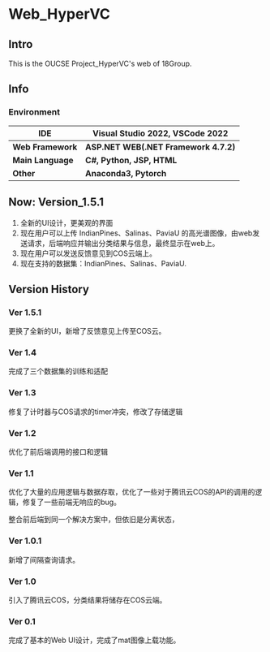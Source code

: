# Web_HyperVC
## Intro
This is the OUCSE Project_HyperVC's web of 18Group.
## Info

### Environment
| **IDE**           | **Visual Studio 2022, VSCode 2022**   |
| ----------------- | ------------------------------------- |
| **Web Framework** | **ASP.NET WEB(.NET Framework 4.7.2)** |
| **Main Language** | **C#, Python, JSP, HTML**             |
| **Other**         | **Anaconda3, Pytorch**                |

## Now:	Version_1.5.1
1. 全新的UI设计，更美观的界面
2. 现在用户可以上传 IndianPines、Salinas、PaviaU 的高光谱图像，由web发送请求，后端响应并输出分类结果与信息，最终显示在web上。
3. 现在用户可以发送反馈意见到COS云端上。
4. 现在支持的数据集：IndianPines、Salinas、PaviaU.

## Version History

### Ver 1.5.1

更换了全新的UI，新增了反馈意见上传至COS云。

### Ver 1.4

完成了三个数据集的训练和适配

### Ver 1.3

修复了计时器与COS请求的timer冲突，修改了存储逻辑

### Ver 1.2

优化了前后端调用的接口和逻辑

### Ver	1.1

优化了大量的应用逻辑与数据存取，优化了一些对于腾讯云COS的API的调用的逻辑，修复了一些前端无响应的bug。

整合前后端到同一个解决方案中，但依旧是分离状态，

### Ver	1.0.1

新增了间隔查询请求。

### Ver	1.0

引入了腾讯云COS，分类结果将储存在COS云端。

### Ver	0.1

完成了基本的Web UI设计，完成了mat图像上载功能。
